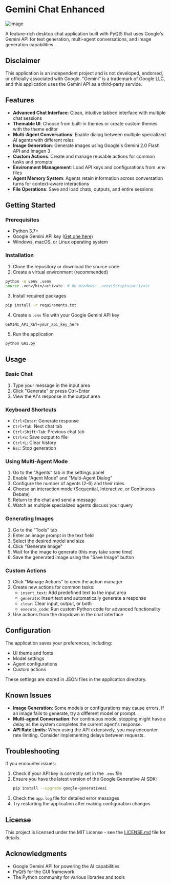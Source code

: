# Gemini Chat Enhanced

![image](https://github.com/user-attachments/assets/f291e0c3-d61b-4ae1-b6ae-4d18c3455f0a)


A feature-rich desktop chat application built with PyQt5 that uses Google's Gemini API for text generation, multi-agent conversations, and image generation capabilities.

## Disclaimer

This application is an independent project and is not developed, endorsed, or officially associated with Google. "Gemini" is a trademark of Google LLC, and this application uses the Gemini API as a third-party service.

## Features

- **Advanced Chat Interface**: Clean, intuitive tabbed interface with multiple chat sessions
- **Themable UI**: Choose from built-in themes or create custom themes with the theme editor
- **Multi-Agent Conversations**: Enable dialog between multiple specialized AI agents with different roles
- **Image Generation**: Generate images using Google's Gemini 2.0 Flash API and Imagen 3
- **Custom Actions**: Create and manage reusable actions for common tasks and prompts
- **Environment Management**: Load API keys and configurations from .env files
- **Agent Memory System**: Agents retain information across conversation turns for context-aware interactions
- **File Operations**: Save and load chats, outputs, and entire sessions

## Getting Started

### Prerequisites

- Python 3.7+
- Google Gemini API key ([Get one here](https://ai.google.dev/))
- Windows, macOS, or Linux operating system

### Installation

1. Clone the repository or download the source code
2. Create a virtual environment (recommended)
```bash
python -m venv .venv
source .venv/bin/activate  # On Windows: .venv\Scripts\activate
```
3. Install required packages
```bash
pip install -r requirements.txt
```
4. Create a `.env` file with your Google Gemini API key
```
GEMINI_API_KEY=your_api_key_here
```
5. Run the application
```bash
python GAI.py
```

## Usage

### Basic Chat

1. Type your message in the input area
2. Click "Generate" or press Ctrl+Enter
3. View the AI's response in the output area

### Keyboard Shortcuts

- `Ctrl+Enter`: Generate response
- `Ctrl+Tab`: Next chat tab
- `Ctrl+Shift+Tab`: Previous chat tab
- `Ctrl+S`: Save output to file
- `Ctrl+L`: Clear history
- `Esc`: Stop generation

### Using Multi-Agent Mode

1. Go to the "Agents" tab in the settings panel
2. Enable "Agent Mode" and "Multi-Agent Dialog"
3. Configure the number of agents (2-6) and their roles
4. Choose an interaction mode (Sequential, Interactive, or Continuous Debate)
5. Return to the chat and send a message
6. Watch as multiple specialized agents discuss your query

### Generating Images

1. Go to the "Tools" tab
2. Enter an image prompt in the text field
3. Select the desired model and size
4. Click "Generate Image"
5. Wait for the image to generate (this may take some time)
6. Save the generated image using the "Save Image" button

### Custom Actions

1. Click "Manage Actions" to open the action manager
2. Create new actions for common tasks:
   - `insert_text`: Add predefined text to the input area
   - `generate`: Insert text and automatically generate a response
   - `clear`: Clear input, output, or both
   - `execute_code`: Run custom Python code for advanced functionality
3. Use actions from the dropdown in the chat interface

## Configuration

The application saves your preferences, including:
- UI theme and fonts
- Model settings
- Agent configurations
- Custom actions

These settings are stored in JSON files in the application directory.

## Known Issues

- **Image Generation**: Some models or configurations may cause errors. If an image fails to generate, try a different model or prompt.
- **Multi-agent Conversation**: For continuous mode, stopping might have a delay as the system completes the current agent's response.
- **API Rate Limits**: When using the API extensively, you may encounter rate limiting. Consider implementing delays between requests.

## Troubleshooting

If you encounter issues:

1. Check if your API key is correctly set in the `.env` file
2. Ensure you have the latest version of the Google Generative AI SDK:
   ```bash
   pip install --upgrade google-generativeai
   ```
3. Check the `app.log` file for detailed error messages
4. Try restarting the application after making configuration changes

## License

This project is licensed under the MIT License - see the [LICENSE.md](LICENSE.md) file for details.

## Acknowledgments

- Google Gemini API for powering the AI capabilities
- PyQt5 for the GUI framework
- The Python community for various libraries and tools
